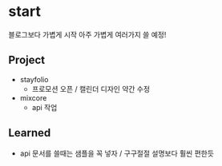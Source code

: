 # start

블로그보다 가볍게 시작
아주 가볍게 여러가지 쓸 예정!

## Project

- stayfolio
  - 프로모션 오픈 / 캘린더 디자인 약간 수정
- mixcore
  - api 작업

## Learned

- api 문서를 쓸때는 샘플을 꼭 넣자 / 구구절절 설명보다 훨씬 편한듯

